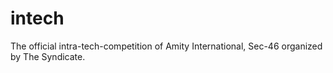 # intech
The official intra-tech-competition of Amity International, Sec-46 organized by The Syndicate.
